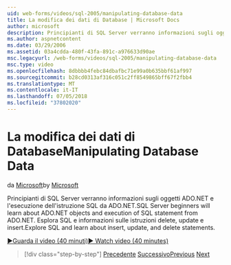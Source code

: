 ```yaml
---
uid: web-forms/videos/sql-2005/manipulating-database-data
title: La modifica dei dati di Database | Microsoft Docs
author: microsoft
description: Principianti di SQL Server verranno informazioni sugli oggetti ADO.NET e l'esecuzione dell'istruzione SQL da ADO.NET. Esplora SQL e scopri insert, update e delete sta....
ms.author: aspnetcontent
ms.date: 03/29/2006
ms.assetid: 03a4cdda-480f-43fa-891c-a976633d90ae
msc.legacyurl: /web-forms/videos/sql-2005/manipulating-database-data
msc.type: video
ms.openlocfilehash: 8dbbbb4febc84dbafbc71e99a0b635bbf61af997
ms.sourcegitcommit: b28cd0313af316c051c2ff8549865bff67f2fbb4
ms.translationtype: MT
ms.contentlocale: it-IT
ms.lasthandoff: 07/05/2018
ms.locfileid: "37802020"
---
```

<a name="manipulating-database-data"></a><span data-ttu-id="27b9c-104">La modifica dei dati di Database</span><span class="sxs-lookup"><span data-stu-id="27b9c-104">Manipulating Database Data</span></span>
====================
<span data-ttu-id="27b9c-105">da [Microsoft](https://github.com/microsoft)</span><span class="sxs-lookup"><span data-stu-id="27b9c-105">by [Microsoft](https://github.com/microsoft)</span></span>

<span data-ttu-id="27b9c-106">Principianti di SQL Server verranno informazioni sugli oggetti ADO.NET e l'esecuzione dell'istruzione SQL da ADO.NET.</span><span class="sxs-lookup"><span data-stu-id="27b9c-106">SQL Server beginners will learn about ADO.NET objects and execution of SQL statement from ADO.NET.</span></span> <span data-ttu-id="27b9c-107">Esplora SQL e informazioni sulle istruzioni delete, update e insert.</span><span class="sxs-lookup"><span data-stu-id="27b9c-107">Explore SQL and learn about insert, update, and delete statements.</span></span>

[<span data-ttu-id="27b9c-108">&#9654;Guarda il video (40 minuti)</span><span class="sxs-lookup"><span data-stu-id="27b9c-108">&#9654; Watch video (40 minutes)</span></span>](https://channel9.msdn.com/Blogs/ASP-NET-Site-Videos/manipulating-database-data)

> [!div class="step-by-step"]
> <span data-ttu-id="27b9c-109">[Precedente](designing-relational-database-tables.md)
> [Successivo](more-structured-query-language.md)</span><span class="sxs-lookup"><span data-stu-id="27b9c-109">[Previous](designing-relational-database-tables.md)
[Next](more-structured-query-language.md)</span></span>
